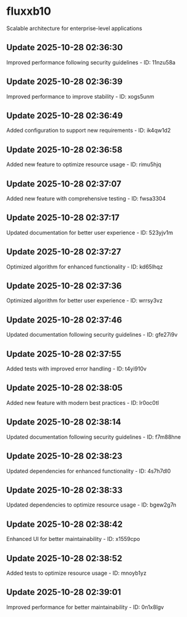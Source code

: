 # fluxxb10
Scalable architecture for enterprise-level applications

## Update 2025-10-28 02:36:30
Improved performance following security guidelines - ID: 11nzu58a


## Update 2025-10-28 02:36:39
Improved performance to improve stability - ID: xogs5unm


## Update 2025-10-28 02:36:49
Added configuration to support new requirements - ID: ik4qw1d2


## Update 2025-10-28 02:36:58
Added new feature to optimize resource usage - ID: rimu5hjq


## Update 2025-10-28 02:37:07
Added new feature with comprehensive testing - ID: fwsa3304


## Update 2025-10-28 02:37:17
Updated documentation for better user experience - ID: 523yjv1m


## Update 2025-10-28 02:37:27
Optimized algorithm for enhanced functionality - ID: kd65lhqz


## Update 2025-10-28 02:37:36
Optimized algorithm for better user experience - ID: wrrsy3vz


## Update 2025-10-28 02:37:46
Updated documentation following security guidelines - ID: gfe27i9v


## Update 2025-10-28 02:37:55
Added tests with improved error handling - ID: t4yi910v


## Update 2025-10-28 02:38:05
Added new feature with modern best practices - ID: lr0oc0tl


## Update 2025-10-28 02:38:14
Updated documentation following security guidelines - ID: f7m88hne


## Update 2025-10-28 02:38:23
Updated dependencies for enhanced functionality - ID: 4s7h7dl0


## Update 2025-10-28 02:38:33
Updated dependencies to optimize resource usage - ID: bgew2g7n


## Update 2025-10-28 02:38:42
Enhanced UI for better maintainability - ID: x1559cpo


## Update 2025-10-28 02:38:52
Added tests to optimize resource usage - ID: mnoyb1yz


## Update 2025-10-28 02:39:01
Improved performance for better maintainability - ID: 0n1x8lgv

